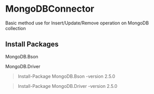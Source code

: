 # MongoDBConnector

Basic method use for Insert/Update/Remove operation on MongoDB collection

## Install Packages 
MongoDB.Bson 

MongoDB.Driver

> Install-Package MongoDB.Bson -version 2.5.0

> Install-Package MongoDB.Driver -version 2.5.0
